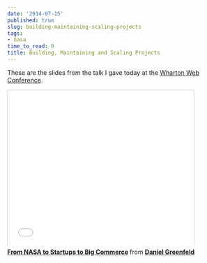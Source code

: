 ```yaml
---
date: '2014-07-15'
published: true
slug: building-maintaining-scaling-projects
tags:
- nasa
time_to_read: 0
title: Building, Maintaining and Scaling Projects
---
```


These are the slides from the talk I gave today at the [Wharton Web
Conference](https://www.sas.upenn.edu/wwc/).

<iframe src="//www.slideshare.net/slideshow/embed_code/37009740" width="427" height="356" frameborder="0" marginwidth="0" marginheight="0" scrolling="no" style="border:1px solid #CCC; border-width:1px 1px 0; margin-bottom:5px; max-width: 100%;" allowfullscreen> </iframe> <div style="margin-bottom:5px"> <strong> <a href="https://www.slideshare.net/pydanny/building-maintainableprojectswharton" title="From NASA to Startups to Big Commerce" target="_blank">From NASA to Startups to Big Commerce</a> </strong> from <strong><a href="https://www.slideshare.net/pydanny" target="_blank">Daniel Greenfeld</a></strong> </div>
